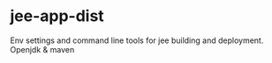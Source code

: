 # jee-app-dist
Env settings and command line tools for jee building and deployment. Openjdk &amp; maven
